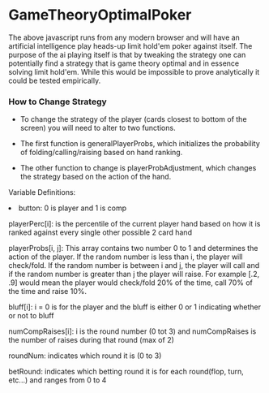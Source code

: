 GameTheoryOptimalPoker
======================

The above javascript runs from any modern browser and will have an artificial intelligence play heads-up limit hold'em poker against itself. The purpose of the ai playing itself is that by tweaking the strategy one can potentially find a strategy that is game theory optimal and in essence solving limit hold'em. While this would be impossible to prove analytically it could be tested empirically.

### How to Change Strategy

- To change the strategy of the player (cards closest to bottom of the screen) you will need to alter to two functions.

- The first function is generalPlayerProbs, which initializes the probability of folding/calling/raising based on hand ranking.

- The other function to change is playerProbAdjustment, which changes the strategy based on the action of the hand.

Variable Definitions:
<li>button: 0 is player and 1 is comp</li>

playerPerc[i]: is the percentile of the current player hand based on how it is ranked against every single other possible 2 card hand

playerProbs[i, j]: This array contains two number 0 to 1 and determines the action of the player. If the random number is less than i, the player will check/fold. If the random number is between i and j, the player will call and if the random number is greater than j the player will raise. For example [.2, .9] would mean the player would check/fold 20% of the time, call 70% of the time and raise 10%.

bluff[i]: i = 0 is for the player and the bluff is either 0 or 1 indicating whether or not to bluff

numCompRaises[i]: i is the round number (0 tot 3) and numCompRaises is the number of raises during that round (max of 2)

roundNum: indicates which round it is (0 to 3)

betRound: indicates which betting round it is for each round(flop, turn, etc...) and ranges from 0 to 4

